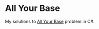 # All Your Base
My solutions to [All Your Base](https://code.google.com/codejam/contest/189252/dashboard#s=p0) problem 
in C#.

